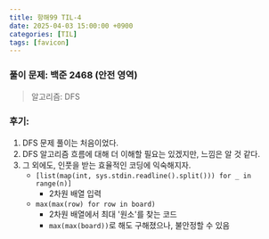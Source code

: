 ```yaml
---
title: 항해99 TIL-4
date: 2025-04-03 15:00:00 +0900
categories: [TIL]
tags: [favicon]
---
```


### 풀이 문제: 백준 2468 (안전 영역)
> 알고리즘: DFS

### 후기: 
1. DFS 문제 풀이는 처음이었다.
2. DFS 알고리즘 흐름에 대해 더 이해할 필요는 있겠지만, 느낌은 알 것 같다.
3. 그 외에도, 인풋을 받는 효율적인 코딩에 익숙해지자.
    - `[list(map(int, sys.stdin.readline().split())) for _ in range(n)]`
      - 2차원 배열 입력
    - `max(max(row) for row in board)`
      - 2차원 배열에서 최대 '원소'를 찾는 코드
      - `max(max(board))`로 해도 구해졌으나, 불안정할 수 있음